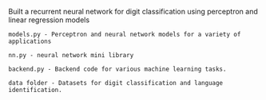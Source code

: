 Built a recurrent neural network for digit classification using perceptron and linear regression models

    models.py - Perceptron and neural network models for a variety of applications

    nn.py - neural network mini library

    backend.py - Backend code for various machine learning tasks.

    data folder - Datasets for digit classification and language identification.
